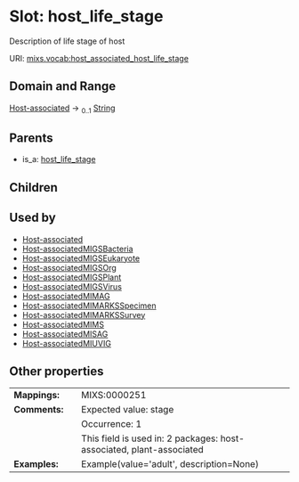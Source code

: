 
# Slot: host_life_stage


Description of life stage of host

URI: [mixs.vocab:host_associated_host_life_stage](https://w3id.org/mixs/vocab/host_associated_host_life_stage)


## Domain and Range

[Host-associated](Host-associated.md) &#8594;  <sub>0..1</sub> [String](types/String.md)

## Parents

 *  is_a: [host_life_stage](host_life_stage.md)

## Children


## Used by

 * [Host-associated](Host-associated.md)
 * [Host-associatedMIGSBacteria](Host-associatedMIGSBacteria.md)
 * [Host-associatedMIGSEukaryote](Host-associatedMIGSEukaryote.md)
 * [Host-associatedMIGSOrg](Host-associatedMIGSOrg.md)
 * [Host-associatedMIGSPlant](Host-associatedMIGSPlant.md)
 * [Host-associatedMIGSVirus](Host-associatedMIGSVirus.md)
 * [Host-associatedMIMAG](Host-associatedMIMAG.md)
 * [Host-associatedMIMARKSSpecimen](Host-associatedMIMARKSSpecimen.md)
 * [Host-associatedMIMARKSSurvey](Host-associatedMIMARKSSurvey.md)
 * [Host-associatedMIMS](Host-associatedMIMS.md)
 * [Host-associatedMISAG](Host-associatedMISAG.md)
 * [Host-associatedMIUVIG](Host-associatedMIUVIG.md)

## Other properties

|  |  |  |
| --- | --- | --- |
| **Mappings:** | | MIXS:0000251 |
| **Comments:** | | Expected value: stage |
|  | | Occurrence: 1 |
|  | | This field is used in: 2 packages: host-associated, plant-associated |
| **Examples:** | | Example(value='adult', description=None) |

